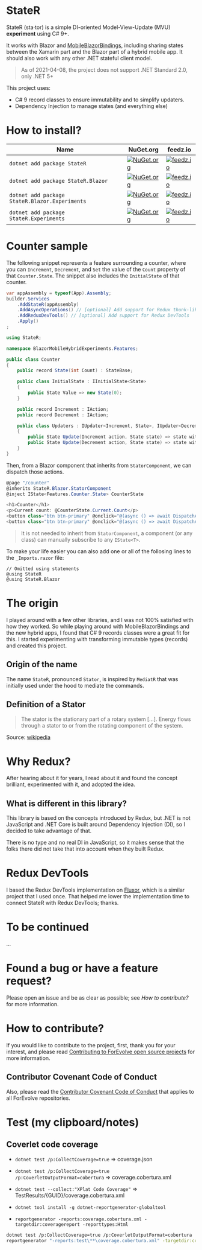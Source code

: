 # StateR

StateR (sta·tor) is a simple DI-oriented Model-View-Update (MVU) **experiment** using C# 9+.

It works with Blazor and [MobileBlazorBindings](https://github.com/xamarin/MobileBlazorBindings),
including sharing states between the Xamarin part and the Blazor part of a hybrid mobile app.
It should also work with any other .NET stateful client model.

> As of 2021-04-08, the project does not support .NET Standard 2.0, only .NET 5+

This project uses:

-   C# 9 record classes to ensure immutability and to simplify updaters.
-   Dependency Injection to manage states (and everything else)

# How to install?

| Name                                           | NuGet.org                                                                                                                              | feedz.io                                                                                                                                                                                                                                         |
| ---------------------------------------------- | -------------------------------------------------------------------------------------------------------------------------------------- | ------------------------------------------------------------------------------------------------------------------------------------------------------------------------------------------------------------------------------------------------ |
| `dotnet add package StateR`                    | [![NuGet.org](https://img.shields.io/nuget/vpre/StateR)](https://www.nuget.org/packages/StateR/)                                       | [![feedz.io](https://img.shields.io/badge/endpoint.svg?url=https%3A%2F%2Ff.feedz.io%2Fforevolve%2Fstator%2Fshield%2FStateR%2Flatest)](https://f.feedz.io/forevolve/stator/packages/StateR/latest/download)                                       |
| `dotnet add package StateR.Blazor`             | [![NuGet.org](https://img.shields.io/nuget/vpre/StateR.Blazor)](https://www.nuget.org/packages/StateR.Blazor/)                         | [![feedz.io](https://img.shields.io/badge/endpoint.svg?url=https%3A%2F%2Ff.feedz.io%2Fforevolve%2Fstator%2Fshield%2FStateR.Blazor%2Flatest)](https://f.feedz.io/forevolve/stator/packages/StateR.Blazor/latest/download)                         |
| `dotnet add package StateR.Blazor.Experiments` | [![NuGet.org](https://img.shields.io/nuget/vpre/StateR.Blazor.Experiments)](https://www.nuget.org/packages/StateR.Blazor.Experiments/) | [![feedz.io](https://img.shields.io/badge/endpoint.svg?url=https%3A%2F%2Ff.feedz.io%2Fforevolve%2Fstator%2Fshield%2FStateR.Blazor.Experiments%2Flatest)](https://f.feedz.io/forevolve/stator/packages/StateR.Blazor.Experiments/latest/download) |
| `dotnet add package StateR.Experiments`        | [![NuGet.org](https://img.shields.io/nuget/vpre/StateR.Experiments)](https://www.nuget.org/packages/StateR.Experiments/)               | [![feedz.io](https://img.shields.io/badge/endpoint.svg?url=https%3A%2F%2Ff.feedz.io%2Fforevolve%2Fstator%2Fshield%2FStateR.Experiments%2Flatest)](https://f.feedz.io/forevolve/stator/packages/StateR.Experiments/latest/download)               |

# Counter sample

The following snippet represents a feature surrounding a counter, where you can `Increment`, `Decrement`,
and `Set` the value of the `Count` property of that `Counter.State`. The snippet also includes the
`InitialState` of that counter.

```csharp
var appAssembly = typeof(App).Assembly;
builder.Services
    .AddStateR(appAssembly)
    .AddAsyncOperations() // [optional] Add support for Redux thunk-like helpers
    .AddReduxDevTools() // [optional] Add support for Redux DevTools
    .Apply()
;
```

```csharp
using StateR;

namespace BlazorMobileHybridExperiments.Features;

public class Counter
{
    public record State(int Count) : StateBase;

    public class InitialState : IInitialState<State>
    {
        public State Value => new State(0);
    }

    public record Increment : IAction;
    public record Decrement : IAction;

    public class Updaters : IUpdater<Increment, State>, IUpdater<Decrement, State>
    {
        public State Update(Increment action, State state) => state with { Count = state.Count + 1 };
        public State Update(Decrement action, State state) => state with { Count = state.Count - 1 };
    }
}
```

Then, from a Blazor component that inherits from `StatorComponent`, we can dispatch those actions.

```csharp
@page "/counter"
@inherits StateR.Blazor.StatorComponent
@inject IState<Features.Counter.State> CounterState

<h1>Counter</h1>
<p>Current count: @CounterState.Current.Count</p>
<button class="btn btn-primary" @onclick="@(async () => await DispatchAsync(new Features.Counter.Increment()))">+</button>
<button class="btn btn-primary" @onclick="@(async () => await DispatchAsync(new Features.Counter.Decrement()))">-</button>
```

> It is not needed to inherit from `StatorComponent`, a component (or any class) can manually subscribe to any `IState<T>`.

To make your life easier you can also add one or all of the follosing lines to the `_Imports.razor` file:

```
// Omitted using statements
@using StateR
@using StateR.Blazor
```

# The origin

I played around with a few other libraries, and I was not 100% satisfied with how they worked.
So while playing around with MobileBlazorBindings and the new hybrid apps, I found that C# 9 records classes were a great fit for this.
I started experimenting with transforming immutable types (records) and created this project.

## Origin of the name

The name `StateR`, pronounced `Stator`, is inspired by `MediatR` that was initially used under the hood to mediate the commands.

## Definition of a Stator

> The stator is the stationary part of a rotary system [...].
> Energy flows through a stator to or from the rotating component of the system.

Source: [wikipedia](https://en.wikipedia.org/wiki/Stator)

# Why Redux?

After hearing about it for years, I read about it and found the concept brilliant, experimented with it, and adopted the idea.

## What is different in this library?

This library is based on the concepts introduced by Redux, but .NET is not JavaScript and
.NET Core is built around Dependency Injection (DI), so I decided to take advantage of that.

There is no type and no real DI in JavaScript, so it makes sense that the folks there did not take that into account when they built Redux.

# Redux DevTools

I based the Redux DevTools implementation on [Fluxor](https://github.com/mrpmorris/Fluxor/blob/master/Source/Fluxor.Blazor.Web.ReduxDevTools/ReduxDevToolsInterop.cs), which is a similar project that I used once.
That helped me lower the implementation time to connect StateR with Redux DevTools; thanks.

# To be continued

...

# Found a bug or have a feature request?

Please open an issue and be as clear as possible; see _How to contribute?_ for more information.

# How to contribute?

If you would like to contribute to the project, first, thank you for your interest, and please read [Contributing to ForEvolve open source projects](https://github.com/ForEvolve/ForEvolve.DependencyInjection/tree/master/CONTRIBUTING.md) for more information.

## Contributor Covenant Code of Conduct

Also, please read the [Contributor Covenant Code of Conduct](https://github.com/ForEvolve/Toc/blob/master/CODE_OF_CONDUCT.md) that applies to all ForEvolve repositories.

# Test (my clipboard/notes)

## Coverlet code coverage

-   `dotnet test /p:CollectCoverage=true` => coverage.json
-   `dotnet test /p:CollectCoverage=true /p:CoverletOutputFormat=cobertura` => coverage.cobertura.xml
-   `dotnet test --collect:"XPlat Code Coverage"` => TestResults/{GUID}/coverage.cobertura.xml

-   `dotnet tool install -g dotnet-reportgenerator-globaltool`
-   `reportgenerator -reports:coverage.cobertura.xml -targetdir:coveragereport -reporttypes:Html`

```bash
dotnet test /p:CollectCoverage=true /p:CoverletOutputFormat=cobertura
reportgenerator "-reports:test\**\coverage.cobertura.xml" -targetdir:coveragereport -reporttypes:Html
```

